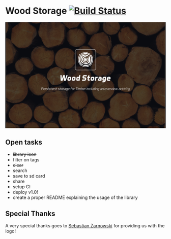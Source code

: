 # Wood Storage [![Build Status](https://travis-ci.org/JordyLangen/wood-storage.svg?branch=master)](https://travis-ci.org/JordyLangen/wood-storage)

![Persistent storage for Timber including an overview activity](/resources/promo.png?raw=true "Promo")

## Open tasks
* ~~library icon~~
* filter on tags
* ~~clear~~
* search
* save to sd card
* share
* ~~setup CI~~
* deploy v1.0!
* create a proper README explaining the usage of the library

## Special Thanks
A very special thanks goes to [Sebastian Żarnowski](http://www.sebastianzarnowski.com/) for providing us with the logo!
